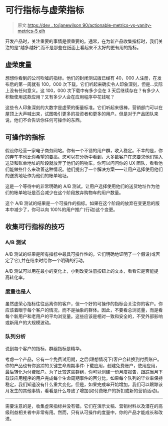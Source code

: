 # 可行指标与虚荣指标

> 原文:[https://dev . to/janewilson 90/actionable-metrics-vs-vanity-metrics-5 eih](https://dev.to/janewilson90/actionable-metrics-vs-vanity-metrics-5eih)

开发产品时，关注重要的事情是很重要的。通常，在为新产品收集指标时，我们关注的是“越多越好”,而不是那些在纸面上看起来不太好的更有用的指标。

## [](#vanity-metrics)虚荣度量

想想你看到的公司吹嘘的指标。他们的封闭测试版已经有 40，000 人注册，在发布后的第一周就有 100，000 次下载。它们听起来确实令人印象深刻，但是…实际上没有任何意义。这 100，000 次下载中有多少会在 3 天后继续存在？有多少人积极使用这款应用？又有多少人会在应用程序中花钱呢？

这些令人印象深刻的大数字是虚荣的衡量标准。它们听起来很棒，营销部门可以在屋顶上大声喊出来，试图吸引更多的投资者和更多的用户。但是对于产品团队来说，他们不会告诉你任何可操作的东西。

## [](#actionable-metrics)可操作的指标

假设你经营一家电子商务网站。你有一个不错的用户群，收入稳定。不幸的是，你的弃车率也比你希望的要高。您可以在分析中看到，大多数客户在您要求他们输入送货和账单地址的阶段就放弃了他们的购物车。你可以问问你的 UX 团队，看看他们能做些什么来改善这种情况。他们提出了一个解决方案——让用户选择使用他们的送货地址作为他们的帐单地址。

这是一个等待中的非常明确的 A/B 测试。让用户选择使用他们的送货地址作为他们的帐单地址是否会减少在这个阶段放弃购物车的用户数量。

这个 A/B 测试的结果是一个可操作的指标。如果在这个阶段的放弃在变更后的版本中减少了，你可以向 100%的用户推广(行动)这个变更。

## [](#tips-on-gathering-actionable-metrics)收集可行指标的技巧

### [](#ab-tests)A/B 测试

A/B 测试的结果是所有指标中最具可操作性的。它们明确地证明了一个假设(或否定了它),并在结束时给你一个明确的行动。

A/B 测试可以用在最小的变化上，小到改变注册按钮上的文本，看看它是否能提高转化率。

### [](#metrics-are-people-too)度量也是人

虽然虚荣心指标往往远离你的客户，但一个好的可操作的指标会关注你的客户。你应该着眼于每个客户的情况，而不是抽象的群体。因此，不要看总浏览量，而是看每个新用户和老用户的平均浏览量。这些应该是相对一致和安全的，不受外部影响或新用户的大规模波动。

### [](#cohort-analysis)队列分析

说到每个客户的指标，群组指标是精华。

考虑一个产品，它有一个免费试用期，之后(理想情况下)客户会转换到付费账户。你的产品也有你追踪的关键生命周期事件:下载应用，创建免费账户，使用应用，最后转化为付费账户。为了比较这些群组，你可以创建一份月度报告，跟踪当月下载该应用程序的用户完成每个生命周期事件的百分比。如果每个队列的毕业率保持稳定，我们知道没有什么重大变化。但是，如果完成率开始增加，我们可以跟踪该月发生的其他事情，看看是什么导致了增加(如付费帐户的折扣或新的营销活动)。

* * *

需要注意的是，收集虚荣指标并没有错。它们在演示文稿、营销材料以及潜在的高级利益相关者中非常有用。然而，只有从可操作的度量中，你的产品才能成长和改进。